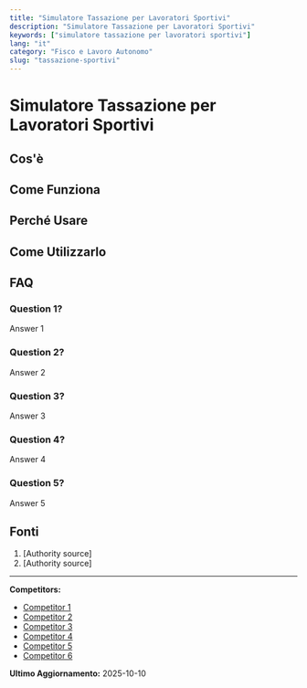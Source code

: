 ```yaml
---
title: "Simulatore Tassazione per Lavoratori Sportivi"
description: "Simulatore Tassazione per Lavoratori Sportivi"
keywords: ["simulatore tassazione per lavoratori sportivi"]
lang: "it"
category: "Fisco e Lavoro Autonomo"
slug: "tassazione-sportivi"
---
```


# Simulatore Tassazione per Lavoratori Sportivi

<!-- TODO: Add introduction -->

## Cos'è

<!-- TODO: Explain what this calculator does -->

## Come Funziona

<!-- TODO: Explain methodology -->

## Perché Usare

<!-- TODO: List benefits -->

## Come Utilizzarlo

<!-- TODO: Step-by-step guide -->

## FAQ

### Question 1?
Answer 1

### Question 2?
Answer 2

### Question 3?
Answer 3

### Question 4?
Answer 4

### Question 5?
Answer 5

## Fonti

1. [Authority source]
2. [Authority source]

---

**Competitors:**
- [Competitor 1](https://www.diasport.it/calc.sportiva/index.html)
- [Competitor 2](https://socalsolver.com/it/fisco-e-lavoro-autonomo/tassazione-sportivi)
- [Competitor 3](https://www.asso360.it/riforma-dello-sport/come-si-calcolano-i-compensi-sportivi-guida-rapida-e-video-tutorial/)
- [Competitor 4](https://flextax.it/calcolo-tasse-ed-esempi-per-istruttori-sportivi-in-forfettario/)
- [Competitor 5](https://www.fiscoetasse.com/domande-e-risposte/12734-quali-compensi-sono-esenti-da-inps-eo-da-tassazione-per-i-lavoratori-sportivi-dilettanti.html)
- [Competitor 6](https://www.teamsystem.com/magazine/sport-e-wellness/premi-sportivi-guida-tassazione/)

**Ultimo Aggiornamento:** 2025-10-10
